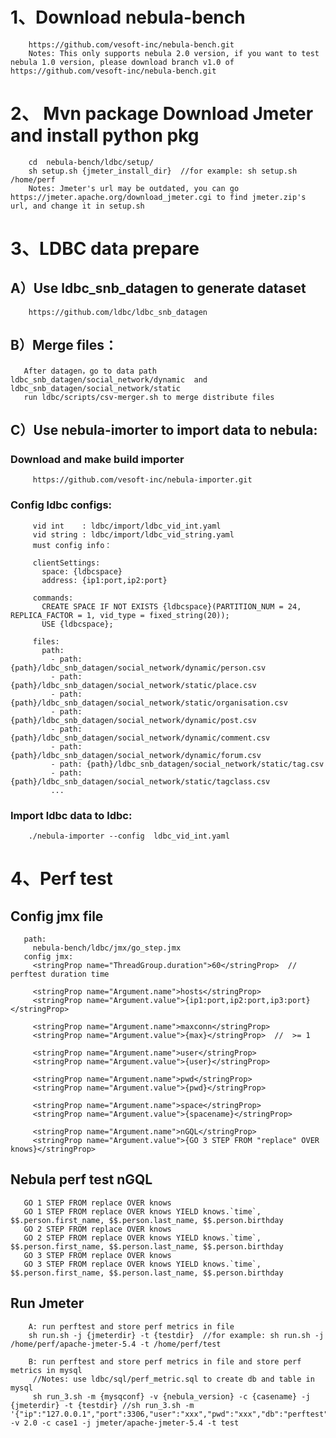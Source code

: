 
# 1、Download nebula-bench 
        https://github.com/vesoft-inc/nebula-bench.git
        Notes: This only supports nebula 2.0 version, if you want to test nebula 1.0 version, please download branch v1.0 of https://github.com/vesoft-inc/nebula-bench.git
   
# 2、 Mvn package  Download Jmeter and install python pkg
        cd  nebula-bench/ldbc/setup/
        sh setup.sh {jmeter_install_dir}  //for example: sh setup.sh /home/perf 
        Notes: Jmeter's url may be outdated, you can go https://jmeter.apache.org/download_jmeter.cgi to find jmeter.zip's url, and change it in setup.sh 
 
# 3、LDBC data prepare
##  A）Use ldbc_snb_datagen to generate dataset
        https://github.com/ldbc/ldbc_snb_datagen
   
##  B）Merge files： 
       After datagen，go to data path ldbc_snb_datagen/social_network/dynamic  and ldbc_snb_datagen/social_network/static 
       run ldbc/scripts/csv-merger.sh to merge distribute files 

##  C）Use nebula-imorter to import data to nebula:
###    Download and make build importer
         https://github.com/vesoft-inc/nebula-importer.git

###    Config ldbc configs:     
         vid int    : ldbc/import/ldbc_vid_int.yaml
         vid string : ldbc/import/ldbc_vid_string.yaml
         must config info：
         
         clientSettings:
           space: {ldbcspace}
           address: {ip1:port,ip2:port}
          
         commands:  
           CREATE SPACE IF NOT EXISTS {ldbcspace}(PARTITION_NUM = 24, REPLICA_FACTOR = 1, vid_type = fixed_string(20));
           USE {ldbcspace};
       
         files: 
           path:
             - path: {path}/ldbc_snb_datagen/social_network/dynamic/person.csv
             - path: {path}/ldbc_snb_datagen/social_network/static/place.csv
             - path: {path}/ldbc_snb_datagen/social_network/static/organisation.csv
             - path: {path}/ldbc_snb_datagen/social_network/dynamic/post.csv
             - path: {path}/ldbc_snb_datagen/social_network/dynamic/comment.csv
             - path: {path}/ldbc_snb_datagen/social_network/dynamic/forum.csv
             - path: {path}/ldbc_snb_datagen/social_network/static/tag.csv
             - path: {path}/ldbc_snb_datagen/social_network/static/tagclass.csv
             ...
           
###     Import ldbc data to ldbc:
        ./nebula-importer --config  ldbc_vid_int.yaml
 
#  4、Perf test
##     Config jmx file 
       path:
         nebula-bench/ldbc/jmx/go_step.jmx
       config jmx: 
         <stringProp name="ThreadGroup.duration">60</stringProp>  // perftest duration time
        
         <stringProp name="Argument.name">hosts</stringProp>
         <stringProp name="Argument.value">{ip1:port,ip2:port,ip3:port}</stringProp>
         
         <stringProp name="Argument.name">maxconn</stringProp>
         <stringProp name="Argument.value">{max}</stringProp>  //  >= 1
        
         <stringProp name="Argument.name">user</stringProp>
         <stringProp name="Argument.value">{user}</stringProp>
              
         <stringProp name="Argument.name">pwd</stringProp>
         <stringProp name="Argument.value">{pwd}</stringProp>
               
         <stringProp name="Argument.name">space</stringProp>
         <stringProp name="Argument.value">{spacename}</stringProp>
         
         <stringProp name="Argument.name">nGQL</stringProp>
         <stringProp name="Argument.value">{GO 3 STEP FROM "replace" OVER knows}</stringProp>
    
##     Nebula perf test nGQL
       GO 1 STEP FROM replace OVER knows 
       GO 1 STEP FROM replace OVER knows YIELD knows.`time`, $$.person.first_name, $$.person.last_name, $$.person.birthday
       GO 2 STEP FROM replace OVER knows 
       GO 2 STEP FROM replace OVER knows YIELD knows.`time`, $$.person.first_name, $$.person.last_name, $$.person.birthday
       GO 3 STEP FROM replace OVER knows 
       GO 3 STEP FROM replace OVER knows YIELD knows.`time`, $$.person.first_name, $$.person.last_name, $$.person.birthday


##    Run Jmeter
        A: run perftest and store perf metrics in file
        sh run.sh -j {jmeterdir} -t {testdir}  //for example: sh run.sh -j /home/perf/apache-jmeter-5.4 -t /home/perf/test 

        B: run perftest and store perf metrics in file and store perf metrics in mysql
         //Notes: use ldbc/sql/perf_metric.sql to create db and table in mysql 
         sh run_3.sh -m {mysqconf} -v {nebula_version} -c {casename} -j {jmeterdir} -t {testdir} //sh run_3.sh -m  '{"ip":"127.0.0.1","port":3306,"user":"xxx","pwd":"xxx","db":"perftest"}' -v 2.0 -c case1 -j jmeter/apache-jmeter-5.4 -t test
       
   
       
